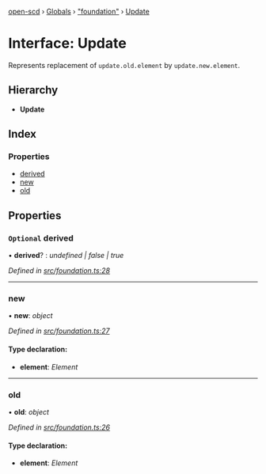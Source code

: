 [open-scd](../README.md) › [Globals](../globals.md) › ["foundation"](../modules/_foundation_.md) › [Update](_foundation_.update.md)

# Interface: Update

Represents replacement of `update.old.element` by `update.new.element`.

## Hierarchy

* **Update**

## Index

### Properties

* [derived](_foundation_.update.md#optional-derived)
* [new](_foundation_.update.md#new)
* [old](_foundation_.update.md#old)

## Properties

### `Optional` derived

• **derived**? : *undefined | false | true*

*Defined in [src/foundation.ts:28](https://github.com/openscd/open-scd/blob/b4790ce/src/foundation.ts#L28)*

___

###  new

• **new**: *object*

*Defined in [src/foundation.ts:27](https://github.com/openscd/open-scd/blob/b4790ce/src/foundation.ts#L27)*

#### Type declaration:

* **element**: *Element*

___

###  old

• **old**: *object*

*Defined in [src/foundation.ts:26](https://github.com/openscd/open-scd/blob/b4790ce/src/foundation.ts#L26)*

#### Type declaration:

* **element**: *Element*
